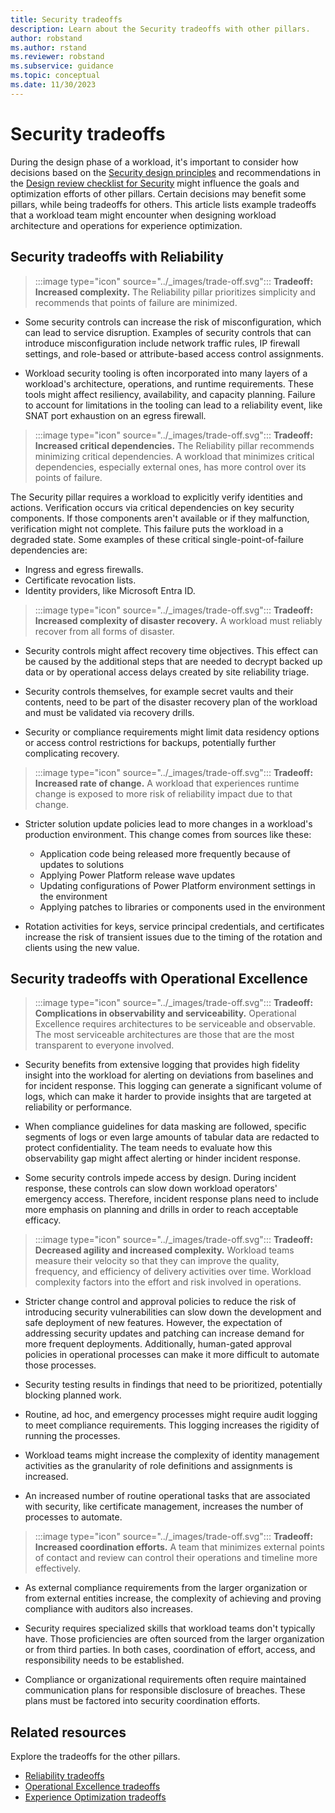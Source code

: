```yaml
---
title: Security tradeoffs
description: Learn about the Security tradeoffs with other pillars.
author: robstand
ms.author: rstand
ms.reviewer: robstand
ms.subservice: guidance
ms.topic: conceptual
ms.date: 11/30/2023
---
```


# Security tradeoffs

During the design phase of a workload, it's important to consider how decisions based on the [Security design principles](./principles.md) and recommendations in the [Design review checklist for Security](./checklist.md) might influence the goals and optimization efforts of other pillars. Certain decisions may benefit some pillars, while being tradeoffs for others. This article lists example tradeoffs that a workload team might encounter when designing workload architecture and operations for experience optimization.

## Security tradeoffs with Reliability

> :::image type="icon" source="../_images/trade-off.svg"::: **Tradeoff: Increased complexity.** The Reliability pillar prioritizes simplicity and recommends that points of failure are minimized.

- Some security controls can increase the risk of misconfiguration, which can lead to service disruption. Examples of security controls that can introduce misconfiguration include network traffic rules, IP firewall settings, and role-based or attribute-based access control assignments.

- Workload security tooling is often incorporated into many layers of a workload's architecture, operations, and runtime requirements. These tools might affect resiliency, availability, and capacity planning. Failure to account for limitations in the tooling can lead to a reliability event, like SNAT port exhaustion on an egress firewall.

> :::image type="icon" source="../_images/trade-off.svg"::: **Tradeoff:  Increased critical dependencies.** The Reliability pillar recommends minimizing critical dependencies. A workload that minimizes critical dependencies, especially external ones, has more control over its points of failure.

The Security pillar requires a workload to explicitly verify identities and actions. Verification occurs via critical dependencies on key security components. If those components aren't available or if they malfunction, verification might not complete. This failure puts the workload in a degraded state. Some examples of these critical single-point-of-failure dependencies are:

- Ingress and egress firewalls.
- Certificate revocation lists.
- Identity providers, like Microsoft Entra ID.

> :::image type="icon" source="../_images/trade-off.svg"::: **Tradeoff:  Increased complexity of disaster recovery.** A workload must reliably recover from all forms of disaster.

- Security controls might affect recovery time objectives. This effect can be caused by the additional steps that are needed to decrypt backed up data or by operational access delays created by site reliability triage.

- Security controls themselves, for example secret vaults and their contents, need to be part of the disaster recovery plan of the workload and must be validated via recovery drills.

- Security or compliance requirements might limit data residency options or access control restrictions for backups, potentially further complicating recovery.

> :::image type="icon" source="../_images/trade-off.svg"::: **Tradeoff: Increased rate of change.** A workload that experiences runtime change is exposed to more risk of reliability impact due to that change.

- Stricter solution update policies lead to more changes in a workload's production environment. This change comes from sources like these:
  - Application code being released more frequently because of updates to solutions
  - Applying Power Platform release wave updates
  - Updating configurations of Power Platform environment settings in the environment
  - Applying patches to libraries or components used in the environment

- Rotation activities for keys, service principal credentials, and certificates increase the risk of transient issues due to the timing of the rotation and clients using the new value.

## Security tradeoffs with Operational Excellence

> :::image type="icon" source="../_images/trade-off.svg"::: **Tradeoff: Complications in observability and serviceability.** Operational Excellence requires architectures to be serviceable and observable. The most serviceable architectures are those that are the most transparent to everyone involved.

- Security benefits from extensive logging that provides high fidelity insight into the workload for alerting on deviations from baselines and for incident response. This logging can generate a significant volume of logs, which can make it harder to provide insights that are targeted at reliability or performance.

- When compliance guidelines for data masking are followed, specific segments of logs or even large amounts of tabular data are redacted to protect confidentiality. The team needs to evaluate how this observability gap might affect alerting or hinder incident response.

- Some security controls impede access by design. During incident response, these controls can slow down workload operators' emergency access. Therefore, incident response plans need to include more emphasis on planning and drills in order to reach acceptable efficacy.

> :::image type="icon" source="../_images/trade-off.svg"::: **Tradeoff: Decreased agility and increased complexity.** Workload teams measure their velocity so that they can improve the quality, frequency, and efficiency of delivery activities over time. Workload complexity factors into the effort and risk involved in operations.

- Stricter change control and approval policies to reduce the risk of introducing security vulnerabilities can slow down the development and safe deployment of new features. However, the expectation of addressing security updates and patching can increase demand for more frequent deployments. Additionally, human-gated approval policies in operational processes can make it more difficult to automate those processes.

- Security testing results in findings that need to be prioritized, potentially blocking planned work.

- Routine, ad hoc, and emergency processes might require audit logging to meet compliance requirements. This logging increases the rigidity of running the processes.

- Workload teams might increase the complexity of identity management activities as the granularity of role definitions and assignments is increased.

- An increased number of routine operational tasks that are associated with security, like certificate management, increases the number of processes to automate.

> :::image type="icon" source="../_images/trade-off.svg"::: **Tradeoff: Increased coordination efforts.** A team that minimizes external points of contact and review can control their operations and timeline more effectively.

- As external compliance requirements from the larger organization or from external entities increase, the complexity of achieving and proving compliance with auditors also increases.

- Security requires specialized skills that workload teams don't typically have. Those proficiencies are often sourced from the larger organization or from third parties. In both cases, coordination of effort, access, and responsibility needs to be established.

- Compliance or organizational requirements often require maintained communication plans for responsible disclosure of breaches. These plans must be factored into security coordination efforts.

<!--
## Security tradeoffs with Performance Efficiency

> :::image type="icon" source="../_images/trade-off.svg"::: **Tradeoff: Increased latency and overhead.** A performant workload reduces latency and overhead.

- Inspection security controls, like firewalls and content filters, are located in the flows that they secure. Those flows are therefore subject to additional verification, which adds latency to requests.

- Identity controls require each invocation of a controlled component to be verified explicitly. This verification consumes compute cycles and might require network traversal for authorization.

- Encryption and decryption require dedicated compute cycles. These cycles increase the time and resources consumed by those flows. This increase is usually correlated with the complexity of the algorithm and the generation of high-entropy and diverse initialization vectors (IVs).

- As the extensiveness of logging increases, the impact on system resources and network bandwidth for streaming those logs can also increase.

- Resource segmentation frequently introduces network hops in a workload's architecture.

> :::image type="icon" source="../_images/trade-off.svg"::: **Tradeoff: Increased chance of misconfiguration.** Reliably meeting performance targets depends on predictable implementations of the design.

A misconfiguration or overextension of security controls can impact performance because of inefficient configuration. Examples of security control configurations that can affect performance include:

- Firewall rule ordering, complexity, and quantity (granularity).

- Failing to exclude key files from file integrity monitors or virus scanners. Neglecting this step can lead to lock contention.

- Web application firewalls performing deep packet inspection for languages or platforms that are irrelevant for the components that are being protected.
-->
## Related resources

Explore the tradeoffs for the other pillars.

- [Reliability tradeoffs](../reliability/tradeoffs.md)
- [Operational Excellence tradeoffs](../operational-excellence/tradeoffs.md)
- [Experience Optimization tradeoffs](../experience-optimization/tradeoffs.md)
